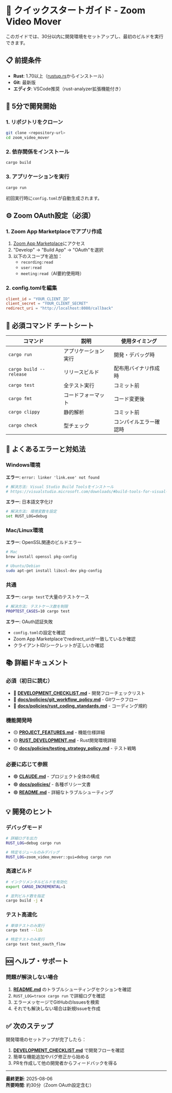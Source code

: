 # 🚀 クイックスタートガイド - Zoom Video Mover

このガイドでは、30分以内に開発環境をセットアップし、最初のビルドを実行できます。

## 📋 前提条件

- **Rust**: 1.70以上（[rustup.rs](https://rustup.rs/)からインストール）
- **Git**: 最新版
- **エディタ**: VSCode推奨（rust-analyzer拡張機能付き）

## 🎯 5分で開発開始

### 1. リポジトリをクローン
```bash
git clone <repository-url>
cd zoom_video_mover
```

### 2. 依存関係をインストール
```bash
cargo build
```

### 3. アプリケーションを実行
```bash
cargo run
```

初回実行時に`config.toml`が自動生成されます。

## ⚙️ Zoom OAuth設定（必須）

### 1. Zoom App Marketplaceでアプリ作成
1. [Zoom App Marketplace](https://marketplace.zoom.us/)にアクセス
2. "Develop" → "Build App" → "OAuth"を選択
3. 以下のスコープを追加：
   - `recording:read`
   - `user:read`
   - `meeting:read`（AI要約使用時）

### 2. config.tomlを編集
```toml
client_id = "YOUR_CLIENT_ID"
client_secret = "YOUR_CLIENT_SECRET"
redirect_uri = "http://localhost:8080/callback"
```

## 🔧 必須コマンド チートシート

| コマンド | 説明 | 使用タイミング |
|---------|------|--------------|
| `cargo run` | アプリケーション実行 | 開発・デバッグ時 |
| `cargo build --release` | リリースビルド | 配布用バイナリ作成時 |
| `cargo test` | 全テスト実行 | コミット前 |
| `cargo fmt` | コードフォーマット | コード変更後 |
| `cargo clippy` | 静的解析 | コミット前 |
| `cargo check` | 型チェック | コンパイルエラー確認時 |

## 🐛 よくあるエラーと対処法

### Windows環境

**エラー**: `error: linker 'link.exe' not found`
```bash
# 解決方法: Visual Studio Build Toolsをインストール
# https://visualstudio.microsoft.com/downloads/#build-tools-for-visual-studio-2022
```

**エラー**: 日本語文字化け
```bash
# 解決方法: 環境変数を設定
set RUST_LOG=debug
```

### Mac/Linux環境

**エラー**: OpenSSL関連のビルドエラー
```bash
# Mac
brew install openssl pkg-config

# Ubuntu/Debian
sudo apt-get install libssl-dev pkg-config
```

### 共通

**エラー**: `cargo test`で大量のテストケース
```bash
# 解決方法: テストケース数を制限
PROPTEST_CASES=10 cargo test
```

**エラー**: OAuth認証失敗
- `config.toml`の設定を確認
- Zoom App Marketplaceでredirect_uriが一致しているか確認
- クライアントID/シークレットが正しいか確認

## 📚 詳細ドキュメント

### 必須（初日に読む）
- 🔴 **[DEVELOPMENT_CHECKLIST.md](DEVELOPMENT_CHECKLIST.md)** - 開発フローチェックリスト
- 🔴 **[docs/policies/git_workflow_policy.md](docs/policies/git_workflow_policy.md)** - Gitワークフロー
- 🔴 **[docs/policies/rust_coding_standards.md](docs/policies/rust_coding_standards.md)** - コーディング規約

### 機能開発時
- 🟡 **[PROJECT_FEATURES.md](PROJECT_FEATURES.md)** - 機能仕様詳細
- 🟡 **[RUST_DEVELOPMENT.md](RUST_DEVELOPMENT.md)** - Rust開発環境詳細
- 🟡 **[docs/policies/testing_strategy_policy.md](docs/policies/testing_strategy_policy.md)** - テスト戦略

### 必要に応じて参照
- 🟢 **[CLAUDE.md](CLAUDE.md)** - プロジェクト全体の構成
- 🟢 **[docs/policies/](docs/policies/)** - 各種ポリシー文書
- 🟢 **[README.md](README.md)** - 詳細なトラブルシューティング

## 💡 開発のヒント

### デバッグモード
```bash
# 詳細ログを出力
RUST_LOG=debug cargo run

# 特定モジュールのみデバッグ
RUST_LOG=zoom_video_mover::gui=debug cargo run
```

### 高速ビルド
```bash
# インクリメンタルビルドを有効化
export CARGO_INCREMENTAL=1

# 並列ビルド数を指定
cargo build -j 4
```

### テスト高速化
```bash
# 単体テストのみ実行
cargo test --lib

# 特定テストのみ実行
cargo test test_oauth_flow
```

## 🆘 ヘルプ・サポート

### 問題が解決しない場合

1. **[README.md](README.md)** のトラブルシューティングセクションを確認
2. `RUST_LOG=trace cargo run` で詳細ログを確認
3. エラーメッセージでGitHubのIssuesを検索
4. それでも解決しない場合は新規Issueを作成

## ✅ 次のステップ

開発環境のセットアップが完了したら：

1. **[DEVELOPMENT_CHECKLIST.md](DEVELOPMENT_CHECKLIST.md)** で開発フローを確認
2. 簡単な機能追加やバグ修正から始める
3. PRを作成して他の開発者からフィードバックを得る

---
**最終更新**: 2025-08-06  
**所要時間**: 約30分（Zoom OAuth設定含む）
